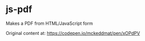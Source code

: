 # js-pdf
Makes a PDF from HTML/JavaScript form

Original content at: https://codepen.io/mckeddmat/pen/xOPdPV
